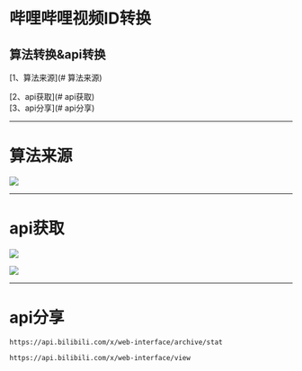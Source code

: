 # 哔哩哔哩视频ID转换
## 算法转换&api转换

[1、算法来源](# 算法来源) 

[2、api获取](# api获取)  
[3、api分享](# api分享)  
 
***
 # 算法来源
 ![](http://img.oohuo.com/FvhKu6x1PejJsUZTtCnetd_Fhaob)
 ***
 # api获取
 
 ![](http://img.oohuo.com/FjrJVC-9rQEvdyYx2Z5sFVcO0HqW)

![](http://img.oohuo.com/FgWhYZS0MROWrRgBdyFRRHKQm0NI)
***
# api分享
`https://api.bilibili.com/x/web-interface/archive/stat`

`https://api.bilibili.com/x/web-interface/view`

